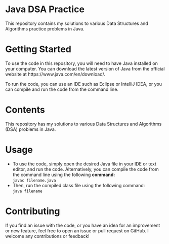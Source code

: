 <h1>Java DSA Practice</h1>
This repository contains my solutions to various Data Structures and Algorithms practice problems in Java.

<h1>Getting Started</h1>
To use the code in this repository, you will need to have Java installed on your computer. You can download the latest version of Java from the official website at https://www.java.com/en/download/.

To run the code, you can use an IDE such as Eclipse or IntelliJ IDEA, or you can compile and run the code from the command line.

<h1>Contents</h1>
This repository has my solutions to various Data Structures and Algorithms (DSA) problems in Java.

<h1>Usage</h1>
<ul>
  <li>   
    To use the code, simply open the desired Java file in your IDE or text editor, and run the code. Alternatively, you can compile the code from the command line using the following <b> command:</b>
    <br/><code>javac filename.java</code>
  </li>
  <li>
    Then, run the compiled class file using the following command:<br/>
    <code>java filename</code>
  </li>
</ul>
<h1>Contributing</h1>
If you find an issue with the code, or you have an idea for an improvement or new feature, feel free to open an issue or pull request on GitHub. I welcome any contributions or feedback!

